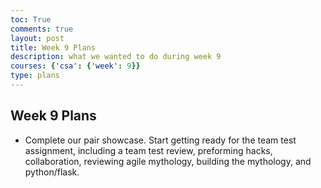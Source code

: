 ```yaml
---
toc: True
comments: true
layout: post
title: Week 9 Plans
description: what we wanted to do during week 9
courses: {'csa': {'week': 9}}
type: plans
---
```


## Week 9 Plans
- Complete our pair showcase. Start getting ready for the team test assignment, including a team test review, preforming hacks, collaboration, reviewing agile mythology, building the mythology, and python/flask. 